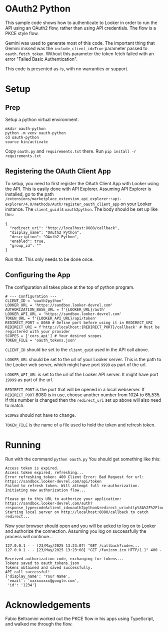 # OAuth2 Python

This sample code shows how to authenticate to Looker in order to run the
API using an OAuth2 flow, rather than using API credentials. The flow
is a PKCE style flow.

Gemini was used to generate most of this code. The important thing that
Gemini missed was the `include_client_id=True` parameter passed to
`oauth.fetch_token`. Without this parameter the token fetch failed with
an error "Failed Basic Authentication".

This code is presented as-is, with no warranties or support.

# Setup

## Prep

Setup a python virtual environment.

```
mkdir oauth-python
python -m venv oauth-python
cd oauth-python
source bin/activate
```

Copy `oauth.py` and `requirements.txt` there. Run
`pip install -r requirements.txt`

## Registering the OAuth Client App

To setup, you need to first register the OAuth Client App with Looker
using the API. This is easily done with API Explorer. Assuming API
Explorer is installed, go to the path
`/extensions/marketplace_extension_api_explorer::api-explorer/4.0/methods/Auth/register_oauth_client_app`
on your Looker instance. The `client_guid` is `oauth2python`. The body
should be set up like this:

```
{
  "redirect_uri": "http://localhost:8080/callback",
  "display_name": "OAuth2 Python",
  "description": "OAuth2 Python",
  "enabled": true,
  "group_id": ""
}
```

Run that. This only needs to be done once.

## Configuring the App

The configuration all takes place at the top of python program.

```
# --- Configuration ---
CLIENT_ID = 'oauth2python'
LOOKER_URL = 'https://sandbox.looker-devrel.com'
AUTHORIZATION_BASE_URL = f'{LOOKER_URL}/auth'
LOOKER_API_URL = 'https://sandbox.looker-devrel.com'
TOKEN_URL = f'{LOOKER_API_URL}/api/token'
REDIRECT_PORT = 8080 # Define port before using it in REDIRECT_URI
REDIRECT_URI = f'http://localhost:{REDIRECT_PORT}/callback' # Must be registered with your provider
SCOPES = ['cors_api'] # Your desired scopes
TOKEN_FILE = 'oauth_tokens.json'
```

`CLIENT_ID` should be set to the `client_guid` used in the API call
above.

`LOOKER_URL` should be set to the url of your Looker server. This is the path
to the Looker web server, which might have port `9999` as part of the url.

`LOOKER_API_URL` is set to the url of the Looker API server. It might have
port `19999` as part of the url.

`REDIRECT_PORT` is the port that will be opened in a local webserver. If
`REDIRECT_PORT` 8080 is in use, choose another number from 1024 to 65,535.
If this number is changed then the `redirect_uri` set up above will also
need to match.

`SCOPES` should not have to change.

`TOKEN_FILE` is the name of a file used to hold the token and refresh
token.

# Running

Run with the command `python oauth.py` You should get something like this:

```
Access token is expired.
Access token expired, refreshing...
Error refreshing token: 400 Client Error: Bad Request for url: https://sandbox.looker-devrel.com/api/token
Failed to refresh token. Will attempt full re-authorization.
Initiating new authorization flow...

Please go to this URL to authorize your application:
https://sandbox.looker-devrel.com/auth?response_type=code&client_id=oauth2python&redirect_uri=http%3A%2F%2Flocalhost%3A8080%2Fcallback&scope=cors_api&state=...
Starting local server on http://localhost:8080/callback to catch redirect...
```

Now your browser should open and you will be acked to log on to
Looker and authorize the connection. Assuming you log on successfully
the process will continue...

```
127.0.0.1 - - [23/May/2025 13:23:07] "GET /callback?code=...
127.0.0.1 - - [23/May/2025 13:23:08] "GET /favicon.ico HTTP/1.1" 400 -

Received authorization code, exchanging for tokens...
Tokens saved to oauth_tokens.json
Tokens obtained and saved successfully.
API call successful!
{'display_name': 'Your Name',
 'email': 'xxxxxxxxx@google.com',
 'id': '1234'}
```

# Acknowledgements

Fabio Beltramini worked out the PKCE flow in his apps using TypeScript, and
walked me through the flow.
